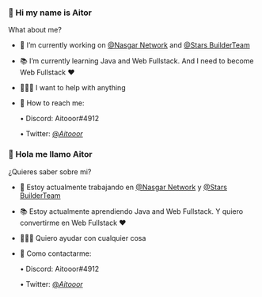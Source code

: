 ### 👋 Hi my name is Aitor

<!--
**Aitooor/Aitooor** is a ✨ _special_ ✨ repository because its `README.md` (this file) appears on your GitHub profile.
-->
What about me?

- 💼 I’m currently working on <a href="https://github.com/Nasgar-Network">@Nasgar Network</a> and <a href="https://twitter.com/StarsBT_">@Stars BuilderTeam</a>

- 📚 I’m currently learning Java and Web Fullstack. And I need to become Web Fullstack ❤️

- 🙋🏽‍♂️ I want to help with anything

- 📩 How to reach me:

   • Discord: Aitooor#4912

   • Twitter: <a href="https://twitter.com/_Aitooor_">@_Aitooor_</a>




### 👋 Hola me llamo Aitor

<!--
**Aitooor/Aitooor** is a ✨ _special_ ✨ repository because its `README.md` (this file) appears on your GitHub profile.
-->
¿Quieres saber sobre mi?

- 💼 Estoy actualmente trabajando en <a href="https://github.com/Nasgar-Network">@Nasgar Network</a> y <a href="https://twitter.com/StarsBT_">@Stars BuilderTeam</a>

- 📚 Estoy actualmente aprendiendo Java and Web Fullstack. Y quiero convertirme en Web Fullstack ❤️

- 🙋🏽‍♂️ Quiero ayudar con cualquier cosa

- 📩 Como contactarme:

   • Discord: Aitooor#4912

   • Twitter: <a href="https://twitter.com/_Aitooor_">@_Aitooor_</a>

